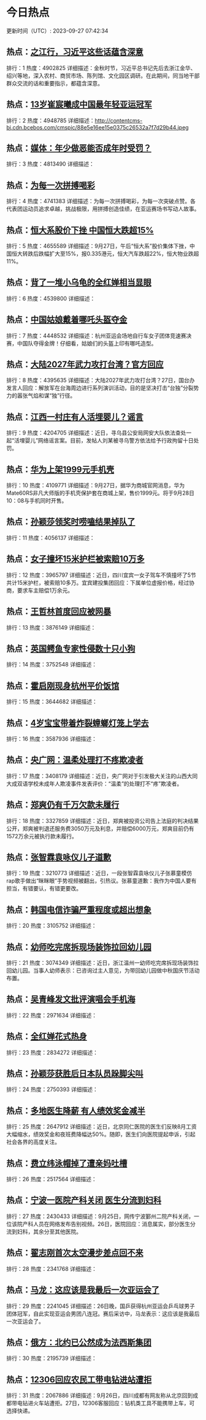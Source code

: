 # 今日热点

更新时间（UTC）: 2023-09-27 07:42:34

## 热点：[之江行，习近平这些话蕴含深意](https://cn.bing.com/search?q=之江行，习近平这些话蕴含深意)
排行：1
热度：4902825
详细描述：金秋时节，习近平总书记先后去浙江金华、绍兴等地，深入农村、商贸市场、陈列馆、文化园区调研。在此期间，同当地干部群众交流的话和重要指示，都蕴含深意。

## 热点：[13岁崔宸曦成中国最年轻亚运冠军](https://cn.bing.com/search?q=13岁崔宸曦成中国最年轻亚运冠军)
排行：2
热度：4948785
详细描述：http://contentcms-bj.cdn.bcebos.com/cmspic/88e5e16ee15e0375c26532a7f7d29b44.jpeg

## 热点：[媒体：年少做恶能否成年时受罚？](https://cn.bing.com/search?q=媒体：年少做恶能否成年时受罚？)
排行：3
热度：4813490
详细描述：

## 热点：[为每一次拼搏喝彩](https://cn.bing.com/search?q=为每一次拼搏喝彩)
排行：4
热度：4741383
详细描述：为每一次拼搏喝彩，为每一次突破点赞。各代表团运动员追求卓越，挑战极限，用拼搏创造佳绩，在亚运赛场书写动人故事。

## 热点：[恒大系股价下挫 中国恒大跌超15%](https://cn.bing.com/search?q=恒大系股价下挫中国恒大跌超15%)
排行：5
热度：4655589
详细描述：9月27日，午后“恒大系”股价集体下挫，中国恒大转跌后跌幅扩大至15%，报0.335港元，恒大汽车跌超22%，恒大物业跌超11%。

## 热点：[背了一堆小乌龟的全红婵相当显眼](https://cn.bing.com/search?q=背了一堆小乌龟的全红婵相当显眼)
排行：6
热度：4539800
详细描述：

## 热点：[中国姑娘戴着哪吒头盔夺金](https://cn.bing.com/search?q=中国姑娘戴着哪吒头盔夺金)
排行：7
热度：4448532
详细描述：杭州亚运会场地自行车女子团体竞速赛决赛，中国队夺得金牌！仔细看，姑娘们的头盔上印有哪吒造型。

## 热点：[大陆2027年武力攻打台湾？官方回应](https://cn.bing.com/search?q=大陆2027年武力攻打台湾？官方回应)
排行：8
热度：4395635
详细描述：大陆2027年武力攻打台湾？27日，国台办发言人回应：解放军在台海周边进行系列演训活动，目的是坚决打击“台独”分裂势力的嚣张气焰和谋“独”行径。

## 热点：[江西一村庄有人活埋婴儿？谣言](https://cn.bing.com/search?q=江西一村庄有人活埋婴儿？谣言)
排行：9
热度：4204705
详细描述：近日，寻乌县公安局网安大队依法查处一起“活埋婴儿”网络谣言案。目前，发帖人刘某被寻乌警方依法给予行政拘留十日处罚。

## 热点：[华为上架1999元手机壳](https://cn.bing.com/search?q=华为上架1999元手机壳)
排行：10
热度：4109771
详细描述：9月27日，据华为商城官网消息，华为Mate60RS非凡大师版的手机壳保护套在商城上架，售价1999元。将于9月28日10：08与手机同时开售。

## 热点：[孙颖莎领奖时唠嗑结果掉队了](https://cn.bing.com/search?q=孙颖莎领奖时唠嗑结果掉队了)
排行：11
热度：4056137
详细描述：

## 热点：[女子撞坏15米护栏被索赔10万多](https://cn.bing.com/search?q=女子撞坏15米护栏被索赔10万多)
排行：12
热度：3965797
详细描述：近日，四川宜宾一女子驾车不慎撞坏了5节共计15米护栏，被索赔10多万。宜宾建投集团回应：下属单位虚报价格，经过协商，要求车主赔偿1万余元。

## 热点：[王哲林首度回应被网暴](https://cn.bing.com/search?q=王哲林首度回应被网暴)
排行：13
热度：3876149
详细描述：

## 热点：[英国鳄鱼专家性侵数十只小狗](https://cn.bing.com/search?q=英国鳄鱼专家性侵数十只小狗)
排行：14
热度：3752548
详细描述：

## 热点：[霍启刚现身杭州平价饭馆](https://cn.bing.com/search?q=霍启刚现身杭州平价饭馆)
排行：15
热度：3644682
详细描述：

## 热点：[4岁宝宝带着炸裂蟑螂灯笼上学去](https://cn.bing.com/search?q=4岁宝宝带着炸裂蟑螂灯笼上学去)
排行：16
热度：3587936
详细描述：

## 热点：[央广网：温柔处理打不疼欺凌者](https://cn.bing.com/search?q=央广网：温柔处理打不疼欺凌者)
排行：17
热度：3408179
详细描述：近日，央广网对于引发极大关注的山西大同大成双语学校未成年人欺凌事件发表评价：“温柔”的处理打不“疼”欺凌者。

## 热点：[郑爽仍有千万欠款未履行](https://cn.bing.com/search?q=郑爽仍有千万欠款未履行)
排行：18
热度：3327859
详细描述：近日，郑爽被投资公司告上法庭的判决结果公开，郑爽被判退还服务费3050万元及利息，并赔偿6000万元，郑爽目前仍有1572万余元被执行款未履行。

## 热点：[张智霖袁咏仪儿子道歉](https://cn.bing.com/search?q=张智霖袁咏仪儿子道歉)
排行：19
热度：3210773
详细描述：近日，一段张智霖袁咏仪儿子张慕童模仿rap歌手做出“眯眯眼”手势视频被翻出，引热议。张慕童道歉：我作为中国人要有担当，有错要认，有错更要改。

## 热点：[韩国电信诈骗严重程度或超出想象](https://cn.bing.com/search?q=韩国电信诈骗严重程度或超出想象)
排行：20
热度：3105752
详细描述：

## 热点：[幼师吃完席拆现场装饰拉回幼儿园](https://cn.bing.com/search?q=幼师吃完席拆现场装饰拉回幼儿园)
排行：21
热度：3074349
详细描述：近日，浙江温州一幼师吃完席拆现场装饰拉回幼儿园。当事人幼师表示：已咨询过主人意见，为带回幼儿园做中秋国庆节活动布置。

## 热点：[吴青峰发文批评演唱会手机海](https://cn.bing.com/search?q=吴青峰发文批评演唱会手机海)
排行：22
热度：2971634
详细描述：

## 热点：[全红婵花式热身](https://cn.bing.com/search?q=全红婵花式热身)
排行：23
热度：2834272
详细描述：

## 热点：[孙颖莎获胜后日本队员跺脚尖叫](https://cn.bing.com/search?q=孙颖莎获胜后日本队员跺脚尖叫)
排行：24
热度：2750393
详细描述：

## 热点：[多地医生降薪 有人绩效奖金减半](https://cn.bing.com/search?q=多地医生降薪有人绩效奖金减半)
排行：25
热度：2647912
详细描述：近日，北京同仁医院的医生们反映8月工资大幅缩水，绩效奖金和夜班费降幅达50%。随即，医生们向医院提起申诉，引起社会各界的高度关注。

## 热点：[费立纬泳帽掉了遭亲妈吐槽](https://cn.bing.com/search?q=费立纬泳帽掉了遭亲妈吐槽)
排行：26
热度：2517564
详细描述：

## 热点：[宁波一医院产科关闭 医生分流到妇科](https://cn.bing.com/search?q=宁波一医院产科关闭医生分流到妇科)
排行：27
热度：2430433
详细描述：9月25日，网传宁波鄞州二院产科关闭，一位该院产科人员在网络发布告别视频。26日，医院回应：消息属实，部分医生分流到妇科，其余分至其他医院。

## 热点：[翟志刚首次太空漫步差点回不来](https://cn.bing.com/search?q=翟志刚首次太空漫步差点回不来)
排行：28
热度：2341768
详细描述：

## 热点：[马龙：这应该是我最后一次亚运会了](https://cn.bing.com/search?q=马龙：这应该是我最后一次亚运会了)
排行：29
热度：2241045
详细描述：26日晚，国乒获得杭州亚运会乒乓球男子团体冠军，自此实现亚运会男团八连冠。赛后采访中，马龙表示：这应该是我最后一次亚运会了。

## 热点：[俄方：北约已公然成为法西斯集团](https://cn.bing.com/search?q=俄方：北约已公然成为法西斯集团)
排行：30
热度：2195739
详细描述：

## 热点：[12306回应农民工带电钻进站遭拒](https://cn.bing.com/search?q=12306回应农民工带电钻进站遭拒)
排行：31
热度：2067886
详细描述：9月26日，四川成都有网友称从北京回到成都带电钻进火车站遭拒。27日，12306客服回应：钻机类工具不能携带上车，可选择快递。

